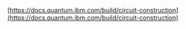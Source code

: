 [https://docs.quantum.ibm.com/build/circuit-construction](https://docs.quantum.ibm.com/build/circuit-construction)  
